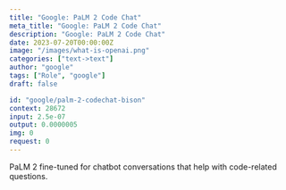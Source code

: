 ```yaml
---
title: "Google: PaLM 2 Code Chat"
meta_title: "Google: PaLM 2 Code Chat"
description: "Google: PaLM 2 Code Chat"
date: 2023-07-20T00:00:00Z
image: "/images/what-is-openai.png"
categories: ["text->text"]
author: "google"
tags: ["Role", "google"]
draft: false

id: "google/palm-2-codechat-bison"
context: 28672
input: 2.5e-07
output: 0.0000005
img: 0
request: 0
---
```


PaLM 2 fine-tuned for chatbot conversations that help with code-related questions.


